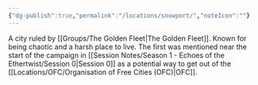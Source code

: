 ```yaml
---
{"dg-publish":true,"permalink":"/locations/snowport/","noteIcon":""}
---
```


A city ruled by [[Groups/The Golden Fleet\|The Golden Fleet]]. Known for being chaotic and a harsh place to live. The first was mentioned near the start of the campaign in [[Session Notes/Season 1 - Echoes of the Ethertwist/Session 0\|Session 0]] as a potential way to get out of the [[Locations/OFC/Organisation of Free Cities (OFC)\|OFC]]. 